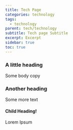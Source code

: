 ```yaml
---
title: Tech Page
categories: technology
tags:
  - technology
parent: tech/technology
subtitle: Tech page Subtitle
excerpt: Excerpt
sidebar: true
toc: true
---
```


### A little heading

Some body copy

### Another heading

Some more text

#### Child Heading!

Lorem Ipsum
